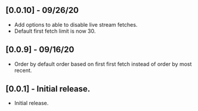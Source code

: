 ## [0.0.10] - 09/26/20

* Add options to able
to disable live stream fetches.
* Default first fetch limit is now 30.

## [0.0.9] - 09/16/20

* Order by default order based
on first first fetch instead of
order by most recent.

## [0.0.1] - Initial release.

* Initial release.
